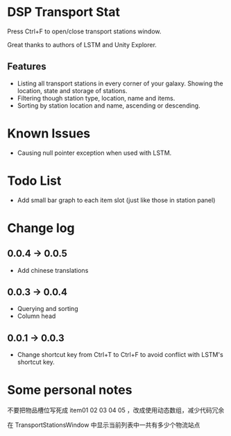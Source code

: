 # DSP Transport Stat

Press Ctrl+F to open/close transport stations window.

Great thanks to authors of LSTM and Unity Explorer.

## Features

- Listing all transport stations in every corner of your galaxy. Showing the location, state and storage of stations.
- Filtering though station type, location, name and items.
- Sorting by station location and name, ascending or descending.

# Known Issues

- Causing null pointer exception when used with LSTM.

# Todo List

- Add small bar graph to each item slot (just like those in station panel)

# Change log

## 0.0.4 -> 0.0.5

- Add chinese translations

## 0.0.3 -> 0.0.4

- Querying and sorting
- Column head

## 0.0.1 -> 0.0.3
- Change shortcut key from Ctrl+T to Ctrl+F to avoid conflict with LSTM's shortcut key.

# Some personal notes

不要把物品槽位写死成 item01 02 03 04 05 ，改成使用动态数组，减少代码冗余

在 TransportStationsWindow 中显示当前列表中一共有多少个物流站点
